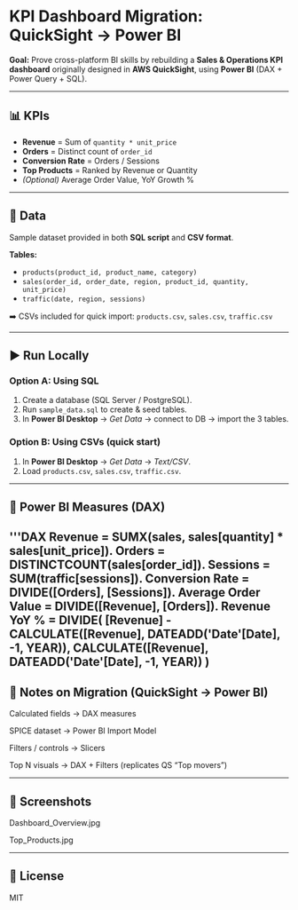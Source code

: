 # KPI Dashboard Migration: QuickSight → Power BI

**Goal:** Prove cross-platform BI skills by rebuilding a **Sales & Operations KPI dashboard** originally designed in **AWS QuickSight**, using **Power BI** (DAX + Power Query + SQL).

---

## 📊 KPIs
- **Revenue** = Sum of `quantity * unit_price`
- **Orders** = Distinct count of `order_id`
- **Conversion Rate** = Orders / Sessions
- **Top Products** = Ranked by Revenue or Quantity
- *(Optional)* Average Order Value, YoY Growth %

---

## 📂 Data
Sample dataset provided in both **SQL script** and **CSV format**.

**Tables:**
- `products(product_id, product_name, category)`
- `sales(order_id, order_date, region, product_id, quantity, unit_price)`
- `traffic(date, region, sessions)`

➡️ CSVs included for quick import: `products.csv`, `sales.csv`, `traffic.csv`

---

## ▶️ Run Locally

### Option A: Using SQL
1. Create a database (SQL Server / PostgreSQL).  
2. Run `sample_data.sql` to create & seed tables.  
3. In **Power BI Desktop** → *Get Data* → connect to DB → import the 3 tables.

### Option B: Using CSVs (quick start)
1. In **Power BI Desktop** → *Get Data* → *Text/CSV*.  
2. Load `products.csv`, `sales.csv`, `traffic.csv`.

---

## 🧮 Power BI Measures (DAX)

'''DAX
Revenue = SUMX(sales, sales[quantity] * sales[unit_price]).
Orders = DISTINCTCOUNT(sales[order_id]).
Sessions = SUM(traffic[sessions]).
Conversion Rate = DIVIDE([Orders], [Sessions]).
Average Order Value = DIVIDE([Revenue], [Orders]).
Revenue YoY % =
    DIVIDE(
        [Revenue] - CALCULATE([Revenue], DATEADD('Date'[Date], -1, YEAR)),
        CALCULATE([Revenue], DATEADD('Date'[Date], -1, YEAR))
    )
---

## 🔄 Notes on Migration (QuickSight → Power BI)

Calculated fields → DAX measures

SPICE dataset → Power BI Import Model

Filters / controls → Slicers

Top N visuals → DAX + Filters (replicates QS “Top movers”)

---

## 📸 Screenshots

Dashboard_Overview.jpg

Top_Products.jpg

---

## 📜 License

MIT
